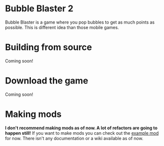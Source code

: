 # Bubble Blaster 2
Bubble Blaster is a game where you pop bubbles to get as much points as possible. This is different idea than those mobile games.

# Building from source
Coming soon!

# Download the game
Coming soon!

# Making mods
**I don't recommend making mods as of now. A lot of refactors are going to happen still!**
If you want to make mods you can check out the [example mod](https://github.com/Ultreon/bubble-blaster-examplemod) for now.
There isn't any documentation or a wiki available as of now.
